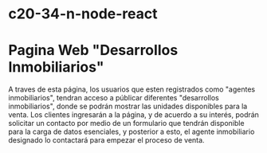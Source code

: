 # c20-34-n-node-react

# Pagina Web "Desarrollos Inmobiliarios" 
A traves de esta página, los usuarios que esten registrados como "agentes inmobiliarios", tendran acceso a públicar diferentes "desarrollos inmobiliarios", donde se podrán mostrar las unidades disponibles para la venta. Los clientes ingresarán a la página, y de acuerdo a su interés, podrán solicitar un contacto por medio de un formulario que tendrán disponible para la carga de datos esenciales, y posterior a esto, el agente inmobiliario designado lo contactará para empezar el proceso de venta. 
